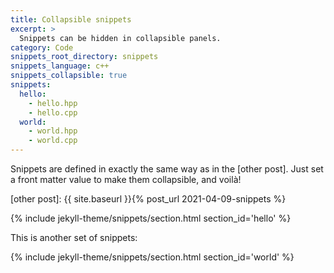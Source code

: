 ```yaml
---
title: Collapsible snippets
excerpt: >
  Snippets can be hidden in collapsible panels.
category: Code
snippets_root_directory: snippets
snippets_language: c++
snippets_collapsible: true
snippets:
  hello:
    - hello.hpp
    - hello.cpp
  world:
    - world.hpp
    - world.cpp
---
```

Snippets are defined in exactly the same way as in the [other post].
Just set a front matter value to make them collapsible, and voilà!

[other post]: {{ site.baseurl }}{% post_url 2021-04-09-snippets %}

{% include jekyll-theme/snippets/section.html section_id='hello' %}

This is another set of snippets:

{% include jekyll-theme/snippets/section.html section_id='world' %}
